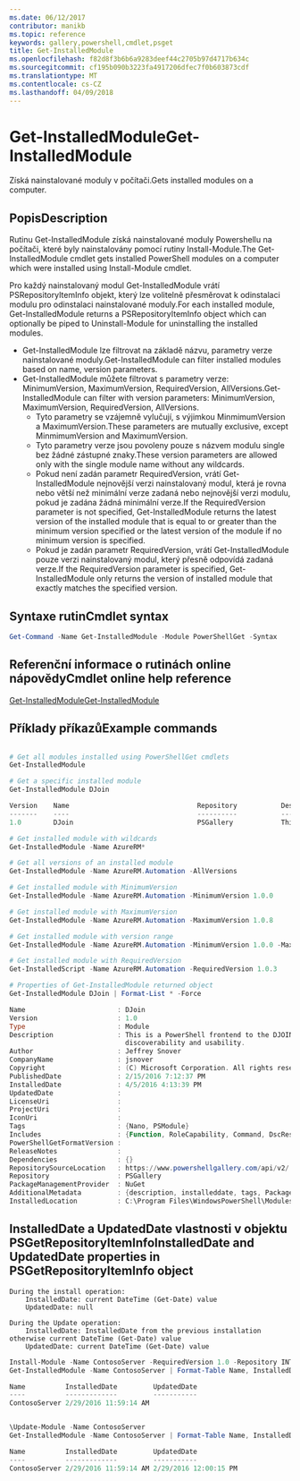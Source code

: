 ```yaml
---
ms.date: 06/12/2017
contributor: manikb
ms.topic: reference
keywords: gallery,powershell,cmdlet,psget
title: Get-InstalledModule
ms.openlocfilehash: f82d8f3b6b6a9283deef44c2705b97d4717b634c
ms.sourcegitcommit: cf195b090b3223fa4917206dfec7f0b603873cdf
ms.translationtype: MT
ms.contentlocale: cs-CZ
ms.lasthandoff: 04/09/2018
---
```

# <a name="get-installedmodule"></a><span data-ttu-id="e382d-103">Get-InstalledModule</span><span class="sxs-lookup"><span data-stu-id="e382d-103">Get-InstalledModule</span></span>

<span data-ttu-id="e382d-104">Získá nainstalované moduly v počítači.</span><span class="sxs-lookup"><span data-stu-id="e382d-104">Gets installed modules on a computer.</span></span>

## <a name="description"></a><span data-ttu-id="e382d-105">Popis</span><span class="sxs-lookup"><span data-stu-id="e382d-105">Description</span></span>

<span data-ttu-id="e382d-106">Rutinu Get-InstalledModule získá nainstalované moduly Powershellu na počítači, které byly nainstalovány pomocí rutiny Install-Module.</span><span class="sxs-lookup"><span data-stu-id="e382d-106">The Get-InstalledModule cmdlet gets installed PowerShell modules on a computer which were installed using Install-Module cmdlet.</span></span>

<span data-ttu-id="e382d-107">Pro každý nainstalovaný modul Get-InstalledModule vrátí PSRepositoryItemInfo objekt, který lze volitelně přesměrovat k odinstalaci modulu pro odinstalaci nainstalované moduly.</span><span class="sxs-lookup"><span data-stu-id="e382d-107">For each installed module, Get-InstalledModule returns a PSRepositoryItemInfo object which can optionally be piped to Uninstall-Module for uninstalling the installed modules.</span></span>

- <span data-ttu-id="e382d-108">Get-InstalledModule lze filtrovat na základě názvu, parametry verze nainstalované moduly.</span><span class="sxs-lookup"><span data-stu-id="e382d-108">Get-InstalledModule can filter installed modules based on name, version parameters.</span></span>
- <span data-ttu-id="e382d-109">Get-InstalledModule můžete filtrovat s parametry verze: MinimumVersion, MaximumVersion, RequiredVersion, AllVersions.</span><span class="sxs-lookup"><span data-stu-id="e382d-109">Get-InstalledModule can filter with version parameters: MinimumVersion, MaximumVersion, RequiredVersion, AllVersions.</span></span>
  - <span data-ttu-id="e382d-110">Tyto parametry se vzájemně vylučují, s výjimkou MinmimumVersion a MaximumVersion.</span><span class="sxs-lookup"><span data-stu-id="e382d-110">These parameters are mutually exclusive, except MinmimumVersion and MaximumVersion.</span></span>
  - <span data-ttu-id="e382d-111">Tyto parametry verze jsou povoleny pouze s názvem modulu single bez žádné zástupné znaky.</span><span class="sxs-lookup"><span data-stu-id="e382d-111">These version parameters are allowed only with the single module name without any wildcards.</span></span>
  - <span data-ttu-id="e382d-112">Pokud není zadán parametr RequiredVersion, vrátí Get-InstalledModule nejnovější verzi nainstalovaný modul, která je rovna nebo větší než minimální verze zadaná nebo nejnovější verzi modulu, pokud je zadána žádná minimální verze.</span><span class="sxs-lookup"><span data-stu-id="e382d-112">If the RequiredVersion parameter is not specified, Get-InstalledModule returns the latest version of the installed module that is equal to or greater than the minimum version specified or the latest version of the module if no minimum version is specified.</span></span>
  - <span data-ttu-id="e382d-113">Pokud je zadán parametr RequiredVersion, vrátí Get-InstalledModule pouze verzi nainstalovaný modul, který přesně odpovídá zadaná verze.</span><span class="sxs-lookup"><span data-stu-id="e382d-113">If the RequiredVersion parameter is specified, Get-InstalledModule only returns the version of installed module that exactly matches the specified version.</span></span>

## <a name="cmdlet-syntax"></a><span data-ttu-id="e382d-114">Syntaxe rutin</span><span class="sxs-lookup"><span data-stu-id="e382d-114">Cmdlet syntax</span></span>
```powershell
Get-Command -Name Get-InstalledModule -Module PowerShellGet -Syntax
```

## <a name="cmdlet-online-help-reference"></a><span data-ttu-id="e382d-115">Referenční informace o rutinách online nápovědy</span><span class="sxs-lookup"><span data-stu-id="e382d-115">Cmdlet online help reference</span></span>

[<span data-ttu-id="e382d-116">Get-InstalledModule</span><span class="sxs-lookup"><span data-stu-id="e382d-116">Get-InstalledModule</span></span>](http://go.microsoft.com/fwlink/?LinkId=526863)

## <a name="example-commands"></a><span data-ttu-id="e382d-117">Příklady příkazů</span><span class="sxs-lookup"><span data-stu-id="e382d-117">Example commands</span></span>

```powershell

# Get all modules installed using PowerShellGet cmdlets
Get-InstalledModule

# Get a specific installed module
Get-InstalledModule DJoin

Version    Name                                Repository           Description
-------    ----                                ----------           -----------
1.0        DJoin                               PSGallery            This is a PowerShell frontend to the DJOIN.exe c...

# Get installed module with wildcards
Get-InstalledModule -Name AzureRM*

# Get all versions of an installed module
Get-InstalledModule -Name AzureRM.Automation -AllVersions

# Get installed module with MinimumVersion
Get-InstalledModule -Name AzureRM.Automation -MinimumVersion 1.0.0

# Get installed module with MaximumVersion
Get-InstalledModule -Name AzureRM.Automation -MaximumVersion 1.0.8

# Get installed module with version range
Get-InstalledModule -Name AzureRM.Automation -MinimumVersion 1.0.0 -MaximumVersion 1.0.8

# Get installed module with RequiredVersion
Get-InstalledScript -Name AzureRM.Automation -RequiredVersion 1.0.3

# Properties of Get-InstalledModule returned object
Get-InstalledModule DJoin | Format-List * -Force

Name                       : DJoin
Version                    : 1.0
Type                       : Module
Description                : This is a PowerShell frontend to the DJOIN.exe command which provides better
                             discoverability and usability.
Author                     : Jeffrey Snover
CompanyName                : jsnover
Copyright                  : (C) Microsoft Corporation. All rights reserved.
PublishedDate              : 2/15/2016 7:12:37 PM
InstalledDate              : 4/5/2016 4:13:39 PM
UpdatedDate                :
LicenseUri                 :
ProjectUri                 :
IconUri                    :
Tags                       : {Nano, PSModule}
Includes                   : {Function, RoleCapability, Command, DscResource...}
PowerShellGetFormatVersion :
ReleaseNotes               :
Dependencies               : {}
RepositorySourceLocation   : https://www.powershellgallery.com/api/v2/
Repository                 : PSGallery
PackageManagementProvider  : NuGet
AdditionalMetadata         : {description, installeddate, tags, PackageManagementProvider...}
InstalledLocation          : C:\Program Files\WindowsPowerShell\Modules\DJoin\1.0

```



## <a name="installeddate-and-updateddate-properties-in-psgetrepositoryiteminfo-object"></a><span data-ttu-id="e382d-118">InstalledDate a UpdatedDate vlastnosti v objektu PSGetRepositoryItemInfo</span><span class="sxs-lookup"><span data-stu-id="e382d-118">InstalledDate and UpdatedDate properties in PSGetRepositoryItemInfo object</span></span>

    During the install operation:
        InstalledDate: current DateTime (Get-Date) value
        UpdatedDate: null

    During the Update operation:
        InstalledDate: InstalledDate from the previous installation otherwise current DateTime (Get-Date) value
        UpdatedDate: current DateTime (Get-Date) value

```powershell
Install-Module -Name ContosoServer -RequiredVersion 1.0 -Repository INT
Get-InstalledModule -Name ContosoServer | Format-Table Name, InstalledDate, UpdatedDate

Name          InstalledDate         UpdatedDate
----          -------------         -----------
ContosoServer 2/29/2016 11:59:14 AM


\Update-Module -Name ContosoServer
Get-InstalledModule -Name ContosoServer | Format-Table Name, InstalledDate, UpdatedDate

Name          InstalledDate         UpdatedDate
----          -------------         -----------
ContosoServer 2/29/2016 11:59:14 AM 2/29/2016 12:00:15 PM
```